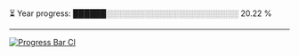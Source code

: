 
⏳ Year progress: ██████░░░░░░░░░░░░░░░░░░░░░░░░ 20.22 %

---

[![Progress Bar CI](https://github.com/thatoranzhevyy/thatoranzhevyy/actions/workflows/node.js.yml/badge.svg)](https://github.com/thatoranzhevyy/thatoranzhevyy/actions/workflows/node.js.yml)

